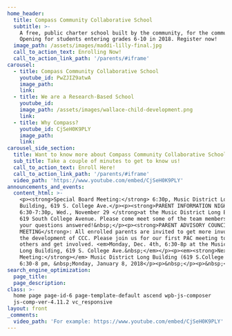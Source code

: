 ```yaml
---
home_header:
  title: Compass Community Collaborative School
  subtitle: >-
    A free, public charter school built by the community, for the community.
    Opening for students entering grades 6-10 in 2018. Register now!
  image_path: /assets/images/maddi-lilly-final.jpg
  call_to_action_text: Enrolling Now!
  call_to_action_link_path: '/parents/#iframe'
carousel:
  - title: Compass Community Collaborative School
    youtube_id: PwZJIZ9atwA
    image_path:
    link:
  - title: We are a Research-Based School
    youtube_id:
    image_path: /assets/images/wallace-child-development.png
    link:
  - title: Why Compass?
    youtube_id: CjSeH0K9PLY
    image_path:
    link:
carousel_side_section:
  title: Want to know more about Compass Community Collaborative School?
  sub_title: Take a couple of minutes to get to know us!
  call_to_action_text: Enroll Here!
  call_to_action_link_path: '/parents/#iframe'
  video_path: 'https://www.youtube.com/embed/CjSeH0K9PLY'
announcements_and_events:
  content_html: >-
    <p><strong>Special Board Meeting:</strong> 6:30p, Music District Long
    Building, 619 S. College Ave.</p><p><strong>PARENT INFORMATION NIGHT:
    6:30-7:30p, Wed., November 29 </strong>at the Music District Long Building,
    619 South College Avenue. Please come meet some of the team members and get
    your questions answered!&nbsp;</p><p><strong>PARENT ADVISORY COUNCIL
    MEETING</strong>: All enrolled parents are invited to get more involved in
    the development of CCC. Please join us for our first PAC meeting to meet
    others and get involved. <em>Monday, Dec. 4th, 6:30-8p at the Music District
    Long Building, 619 S. College Ave.&nbsp;</em></p><p><em><strong>Next Board
    Meeting:</strong></em> Music District Long Building (619 S.College Ave),
    6:30-8 pm, &nbsp;Monday, January 8, 2018</p><p>&nbsp;</p><p>&nbsp;</p>
search_engine_optimization:
  page_title:
  page_description:
class: >-
  home page page-id-6 page-template-default ascend wpb-js-composer
  js-comp-ver-4.11.2 vc_responsive
layout: front
_comments:
  video_path: 'For example: https://www.youtube.com/embed/CjSeH0K9PLY'
---
```

